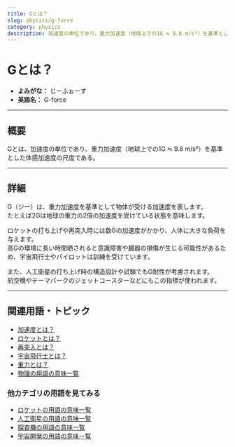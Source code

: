 ```yaml
---
title: Gとは？
slug: physics/g-force
category: physics
description: 加速度の単位であり，重力加速度（地球上での1G ≒ 9.8 m/s²）を基準とした体感加速度の尺度であるGの意味・定義・内容について解説します．
---
```


# Gとは？

- **よみがな：** じーふぉーす  
- **英語名：** G-force  

---

## 概要

Gとは、加速度の単位であり、重力加速度（地球上での1G ≒ 9.8 m/s²）を基準とした体感加速度の尺度である。  

---

## 詳細

G（ジー）は、重力加速度を基準として物体が受ける加速度を表します。  
たとえば2Gは地球の重力の2倍の加速度を受けている状態を意味します。  

ロケットの打ち上げや再突入時には数Gの加速度がかかり、人体に大きな負荷を与えます。  
高Gの環境に長い時間晒されると意識障害や臓器の損傷が生じる可能性があるため、宇宙飛行士やパイロットは訓練を受けています。  

また、人工衛星の打ち上げ時の構造設計や試験でもG耐性が考慮されます。  
航空機やテーマパークのジェットコースターなどにもこの指標が使われます。  

---

## 関連用語・トピック

- [加速度とは？](physics/acceleration)
- [ロケットとは？](rocket/rocket)
- [再突入とは？](explorer/technology/reentry)
- [宇宙飛行士とは？](glossary/astronaut)
- [重力とは？](physics/gravity)
- [物理の用語の意味一覧](category/physics)

### 他カテゴリの用語を見てみる
- [ロケットの用語の意味一覧](category/rocket)
- [人工衛星の用語の意味一覧](category/satellite)
- [探査機の用語の意味一覧](category/explorer)
- [宇宙開発の用語の意味一覧](category/glossary)
